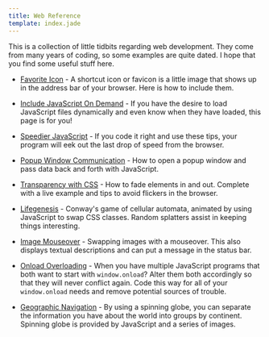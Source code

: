 ```yaml
---
title: Web Reference
template: index.jade
---
```


This is a collection of little tidbits regarding web development.  They come from many years of coding, so some examples are quite dated.  I hope that you find some useful stuff here.

* [Favorite Icon](favicon/) - A shortcut icon or favicon is a little image that shows up in the address bar of your browser.  Here is how to include them.

* [Include JavaScript On Demand](include-javascript/) - If you have the desire to load JavaScript files dynamically and even know when they have loaded, this page is for you!

* [Speedier JavaScript](javascript-speed/) - If you code it right and use these tips, your program will eek out the last drop of speed from the browser.

* [Popup Window Communication](popup-window/) - How to open a popup window and pass data back and forth with JavaScript.

* [Transparency with CSS](transparency/) - How to fade elements in and out.  Complete with a live example and tips to avoid flickers in the browser.

* [Lifegenesis](lifegenesis/) - Conway's game of cellular automata, animated by using JavaScript to swap CSS classes.  Random splatters assist in keeping things interesting.

* [Image Mouseover](image-mouseover/) - Swapping images with a mouseover.  This also displays textual descriptions and can put a message in the status bar.

* [Onload Overloading](onload/) - When you have multiple JavaScript programs that both want to start with `window.onload`?  Alter them both accordingly so that they will never conflict again.  Code this way for all of your `window.onload` needs and remove potential sources of trouble.

* [Geographic Navigation](geonav/) - By using a spinning globe, you can separate the information you have about the world into groups by continent.  Spinning globe is provided by JavaScript and a series of images.
